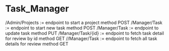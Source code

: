 # Task_Manager

/Admin/Projects    := endpoint to start a project method POST
/Manager/Task      := endpoint to start new task method POST
/Manager/Task      := endpoint to update task method PUT
/Manager/Task/{id} := endpoint to fetch task detail for review by id method GET
//Manager/Task     := endpoint to fetch all task details for review method GET
